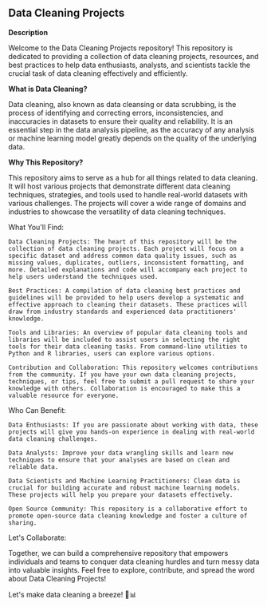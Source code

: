 ## Data Cleaning Projects

**Description**

Welcome to the Data Cleaning Projects repository! This repository is dedicated to providing a collection of data cleaning projects, resources, and best practices to help data enthusiasts, analysts, and scientists tackle the crucial task of data cleaning effectively and efficiently.

**What is Data Cleaning?**

Data cleaning, also known as data cleansing or data scrubbing, is the process of identifying and correcting errors, inconsistencies, and inaccuracies in datasets to ensure their quality and reliability. It is an essential step in the data analysis pipeline, as the accuracy of any analysis or machine learning model greatly depends on the quality of the underlying data.

**Why This Repository?**

This repository aims to serve as a hub for all things related to data cleaning. It will host various projects that demonstrate different data cleaning techniques, strategies, and tools used to handle real-world datasets with various challenges. The projects will cover a wide range of domains and industries to showcase the versatility of data cleaning techniques.

What You'll Find:

    Data Cleaning Projects: The heart of this repository will be the collection of data cleaning projects. Each project will focus on a specific dataset and address common data quality issues, such as missing values, duplicates, outliers, inconsistent formatting, and more. Detailed explanations and code will accompany each project to help users understand the techniques used.

    Best Practices: A compilation of data cleaning best practices and guidelines will be provided to help users develop a systematic and effective approach to cleaning their datasets. These practices will draw from industry standards and experienced data practitioners' knowledge.

    Tools and Libraries: An overview of popular data cleaning tools and libraries will be included to assist users in selecting the right tools for their data cleaning tasks. From command-line utilities to Python and R libraries, users can explore various options.

    Contribution and Collaboration: This repository welcomes contributions from the community. If you have your own data cleaning projects, techniques, or tips, feel free to submit a pull request to share your knowledge with others. Collaboration is encouraged to make this a valuable resource for everyone.

Who Can Benefit:

    Data Enthusiasts: If you are passionate about working with data, these projects will give you hands-on experience in dealing with real-world data cleaning challenges.

    Data Analysts: Improve your data wrangling skills and learn new techniques to ensure that your analyses are based on clean and reliable data.

    Data Scientists and Machine Learning Practitioners: Clean data is crucial for building accurate and robust machine learning models. These projects will help you prepare your datasets effectively.

    Open Source Community: This repository is a collaborative effort to promote open-source data cleaning knowledge and foster a culture of sharing.

Let's Collaborate:

Together, we can build a comprehensive repository that empowers individuals and teams to conquer data cleaning hurdles and turn messy data into valuable insights. Feel free to explore, contribute, and spread the word about Data Cleaning Projects!

Let's make data cleaning a breeze! 🧹📊